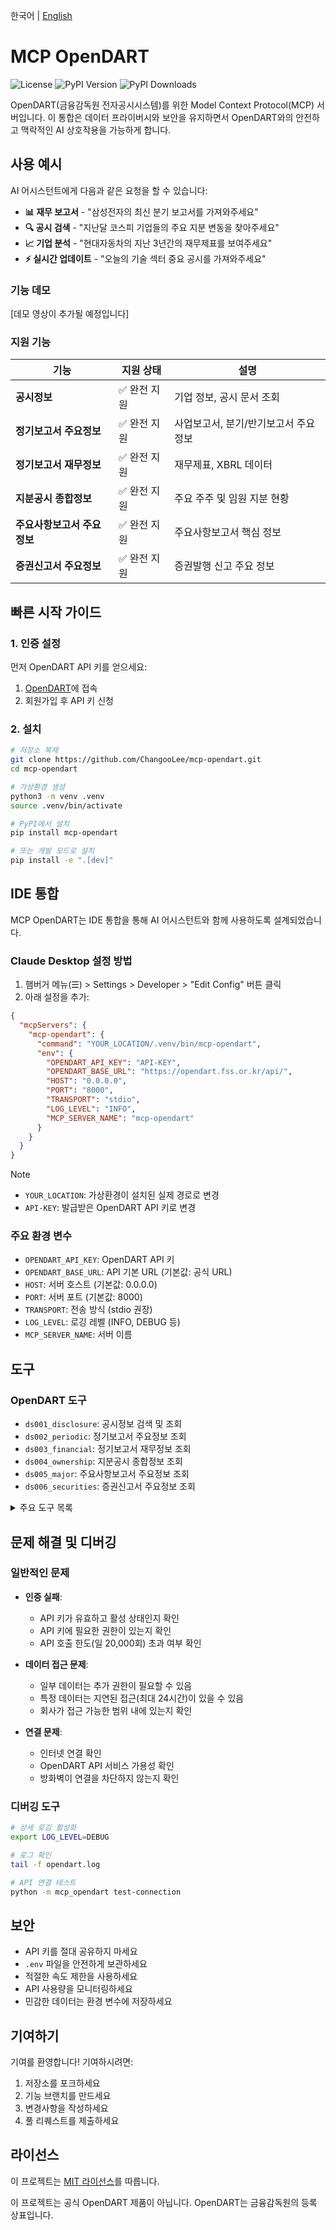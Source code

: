 한국어 | [English](README_en.md)

# MCP OpenDART

![License](https://img.shields.io/github/license/ChangooLee/mcp-opendart)
![PyPI Version](https://img.shields.io/pypi/v/mcp-opendart)
![PyPI Downloads](https://img.shields.io/pypi/dm/mcp-opendart)

OpenDART(금융감독원 전자공시시스템)를 위한 Model Context Protocol(MCP) 서버입니다. 이 통합은 데이터 프라이버시와 보안을 유지하면서 OpenDART와의 안전하고 맥락적인 AI 상호작용을 가능하게 합니다.

## 사용 예시

AI 어시스턴트에게 다음과 같은 요청을 할 수 있습니다:

- **📊 재무 보고서** - "삼성전자의 최신 분기 보고서를 가져와주세요"
- **🔍 공시 검색** - "지난달 코스피 기업들의 주요 지분 변동을 찾아주세요"
- **📈 기업 분석** - "현대자동차의 지난 3년간의 재무제표를 보여주세요"
- **⚡ 실시간 업데이트** - "오늘의 기술 섹터 중요 공시를 가져와주세요"

### 기능 데모

[데모 영상이 추가될 예정입니다]

### 지원 기능

| 기능 | 지원 상태 | 설명 |
|---------|---------------|-------------|
| **공시정보** | ✅ 완전 지원 | 기업 정보, 공시 문서 조회 |
| **정기보고서 주요정보** | ✅ 완전 지원 | 사업보고서, 분기/반기보고서 주요 정보 |
| **정기보고서 재무정보** | ✅ 완전 지원 | 재무제표, XBRL 데이터 |
| **지분공시 종합정보** | ✅ 완전 지원 | 주요 주주 및 임원 지분 현황 |
| **주요사항보고서 주요정보** | ✅ 완전 지원 | 주요사항보고서 핵심 정보 |
| **증권신고서 주요정보** | ✅ 완전 지원 | 증권발행 신고 주요 정보 |

## 빠른 시작 가이드

### 1. 인증 설정

먼저 OpenDART API 키를 얻으세요:

1. [OpenDART](https://opendart.fss.or.kr/)에 접속
2. 회원가입 후 API 키 신청


### 2. 설치

```bash
# 저장소 복제
git clone https://github.com/ChangooLee/mcp-opendart.git
cd mcp-opendart

# 가상환경 생성
python3 -m venv .venv
source .venv/bin/activate

# PyPI에서 설치
pip install mcp-opendart

# 또는 개발 모드로 설치
pip install -e ".[dev]"
```

## IDE 통합

MCP OpenDART는 IDE 통합을 통해 AI 어시스턴트와 함께 사용하도록 설계되었습니다.

### Claude Desktop 설정 방법

1. 햄버거 메뉴(☰) > Settings > Developer > "Edit Config" 버튼 클릭
2. 아래 설정을 추가:

```json
{
  "mcpServers": {
    "mcp-opendart": {
      "command": "YOUR_LOCATION/.venv/bin/mcp-opendart",
      "env": {
        "OPENDART_API_KEY": "API-KEY",
        "OPENDART_BASE_URL": "https://opendart.fss.or.kr/api/",
        "HOST": "0.0.0.0",
        "PORT": "8000",
        "TRANSPORT": "stdio",
        "LOG_LEVEL": "INFO",
        "MCP_SERVER_NAME": "mcp-opendart"
      }
    }
  }
}
```

> [!NOTE]
> - `YOUR_LOCATION`: 가상환경이 설치된 실제 경로로 변경
> - `API-KEY`: 발급받은 OpenDART API 키로 변경

### 주요 환경 변수

- `OPENDART_API_KEY`: OpenDART API 키
- `OPENDART_BASE_URL`: API 기본 URL (기본값: 공식 URL)
- `HOST`: 서버 호스트 (기본값: 0.0.0.0)
- `PORT`: 서버 포트 (기본값: 8000)
- `TRANSPORT`: 전송 방식 (stdio 권장)
- `LOG_LEVEL`: 로깅 레벨 (INFO, DEBUG 등)
- `MCP_SERVER_NAME`: 서버 이름

## 도구

### OpenDART 도구

- `ds001_disclosure`: 공시정보 검색 및 조회
- `ds002_periodic`: 정기보고서 주요정보 조회
- `ds003_financial`: 정기보고서 재무정보 조회
- `ds004_ownership`: 지분공시 종합정보 조회
- `ds005_major`: 주요사항보고서 주요정보 조회
- `ds006_securities`: 증권신고서 주요정보 조회

<details>
<summary>주요 도구 목록</summary>

| 카테고리 | 도구 |
|----------|-------|
| **공시정보** | `get_corporation_code_by_name`, `get_disclosure_list`, `get_corporation_info`, `get_disclosure_document`, `get_corporation_code` |
| **정기보고서 주요정보** | `get_annual_report`, `get_quarterly_report`, `get_semi_annual_report` |
| **정기보고서 재무정보** | `get_single_acnt`, `get_multi_acnt`, `get_xbrl_file`, `get_single_acc`, `get_xbrl_taxonomy`, `get_single_index`, `get_multi_index` |
| **지분공시 종합정보** | `get_major_shareholders`, `get_executive_holdings` |
| **주요사항보고서 주요정보** | `get_major_reports`, `get_business_reports` |
| **증권신고서 주요정보** | `get_securities_filing`, `get_prospectus` |

</details>

## 문제 해결 및 디버깅

### 일반적인 문제

- **인증 실패**:
  - API 키가 유효하고 활성 상태인지 확인
  - API 키에 필요한 권한이 있는지 확인
  - API 호출 한도(일 20,000회) 초과 여부 확인

- **데이터 접근 문제**:
  - 일부 데이터는 추가 권한이 필요할 수 있음
  - 특정 데이터는 지연된 접근(최대 24시간)이 있을 수 있음
  - 회사가 접근 가능한 범위 내에 있는지 확인

- **연결 문제**:
  - 인터넷 연결 확인
  - OpenDART API 서비스 가용성 확인
  - 방화벽이 연결을 차단하지 않는지 확인

### 디버깅 도구

```bash
# 상세 로깅 활성화
export LOG_LEVEL=DEBUG

# 로그 확인
tail -f opendart.log

# API 연결 테스트
python -m mcp_opendart test-connection
```

## 보안

- API 키를 절대 공유하지 마세요
- `.env` 파일을 안전하게 보관하세요
- 적절한 속도 제한을 사용하세요
- API 사용량을 모니터링하세요
- 민감한 데이터는 환경 변수에 저장하세요

## 기여하기

기여를 환영합니다! 기여하시려면:

1. 저장소를 포크하세요
2. 기능 브랜치를 만드세요
3. 변경사항을 작성하세요
4. 풀 리퀘스트를 제출하세요

## 라이선스

이 프로젝트는 [MIT 라이선스](LICENSE)를 따릅니다.

이 프로젝트는 공식 OpenDART 제품이 아닙니다. OpenDART는 금융감독원의 등록 상표입니다. 